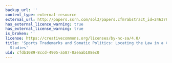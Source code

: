 ```yaml
---
backup_url: ''
content_type: external-resource
external_url: http://papers.ssrn.com/sol3/papers.cfm?abstract_id=2463762
has_external_licence_warning: true
has_external_license_warning: true
is_broken: ''
license: https://creativecommons.org/licenses/by-nc-sa/4.0/
title: 'Sports Trademarks and Somatic Politics: Locating the Law in a Critical Cultural
  Studies'
uid: cfdb1089-8ccd-4905-a587-0aeaab108ec0
---
```

